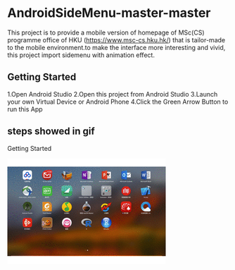 
# AndroidSideMenu-master-master

This project is to provide a mobile version of homepage of MSc(CS) programme office  of HKU (https://www.msc-cs.hku.hk/) that is tailor-made to the mobile environment.to make the interface more interesting and vivid, this project import sidemenu with animation effect.

## Getting Started
  1.Open Android Studio
  2.Open this project from Android Studio
  3.Launch your own Virtual Device or Android Phone
  4.Click the Green Arrow Button to run this App

## steps showed in gif
Getting Started

![image](https://github.com/feitong530/ttt/blob/master/steps.gif)

